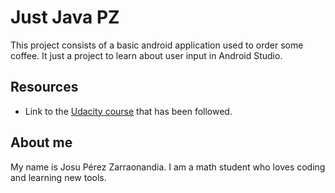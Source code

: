 # Just Java PZ
This project consists of a basic android application used to order some coffee. It just a project to learn about user input in Android Studio.

## Resources
* Link to the [Udacity course](https://eu.udacity.com/course/android-basics-user-interface--ud834) that has been followed.

## About me
My name is Josu Pérez Zarraonandia. I am a math student who loves coding and learning new tools.

